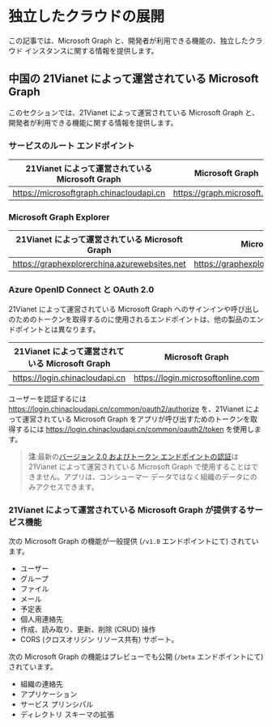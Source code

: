 # 独立したクラウドの展開


この記事では、Microsoft Graph と、開発者が利用できる機能の、独立したクラウド インスタンスに関する情報を提供します。 


## 中国の 21Vianet によって運営されている Microsoft Graph

このセクションでは、21Vianet によって運営されている Microsoft Graph と、開発者が利用できる機能に関する情報を提供します。

### サービスのルート エンドポイント
| 21Vianet によって運営されている Microsoft Graph | Microsoft Graph|
|---------------------------|----------------|
| https://microsoftgraph.chinacloudapi.cn | https://graph.microsoft.com|

### Microsoft Graph Explorer
| 21Vianet によって運営されている Microsoft Graph | Microsoft Graph|
|---------------------------|----------------|
|https://graphexplorerchina.azurewebsites.net| https://graphexplorer2.azurewebsites.net|

### Azure OpenID Connect と OAuth 2.0
21Vianet によって運営されている Microsoft Graph へのサインインや呼び出しのためのトークンを取得するのに使用されるエンドポイントは、他の製品のエンドポイントとは異なります。 

| 21Vianet によって運営されている Microsoft Graph | Microsoft Graph|
|---------------------------|----------------|
| https://login.chinacloudapi.cn | https://login.microsoftonline.com|
 
ユーザーを認証するには https://login.chinacloudapi.cn/common/oauth2/authorize を、21Vianet によって運営されている Microsoft Graph をアプリが呼び出すためのトークンを取得するには https://login.chinacloudapi.cn/common/oauth2/token を使用します。

> **注**:最新の[バージョン 2.0 およびトークン エンドポイントの認証](https://azure.microsoft.com/en-us/documentation/articles/active-directory-appmodel-v2-overview/)は 21Vianet によって運営されている Microsoft Graph で使用することはできません。アプリは、コンシューマー データではなく組織のデータにのみアクセスできます。 

### 21Vianet によって運営されている Microsoft Graph が提供するサービス機能
次の Microsoft Graph の機能が一般提供 (`/v1.0` エンドポイントにて) されています。

* ユーザー
* グループ
* ファイル
* メール
* 予定表
* 個人用連絡先 
* 作成、読み取り、更新、削除 (CRUD) 操作
* CORS (クロスオリジン リソース共有) サポート。

次の Microsoft Graph の機能はプレビューでも公開 (`/beta` エンドポイントにて) されています。

* 組織の連絡先
* アプリケーション
* サービス プリンシパル
* ディレクトリ スキーマの拡張

